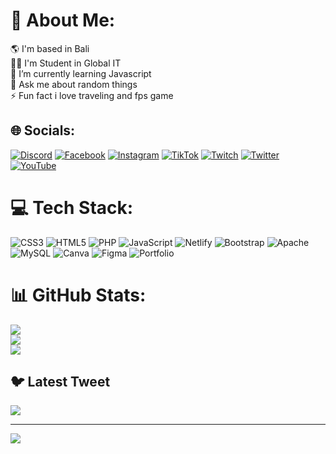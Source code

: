 # 💫 About Me:
🌎 I'm based in Bali<br>👨‍🎓 I'm Student in Global IT<br>🌱 I’m currently learning Javascript<br>💬 Ask me about random things<br>⚡ Fun fact i love traveling and fps game


## 🌐 Socials:
[![Discord](https://img.shields.io/badge/Discord-%237289DA.svg?logo=discord&logoColor=white)](https://discord.gg/https://discord.gg/C42QD8S) [![Facebook](https://img.shields.io/badge/Facebook-%231877F2.svg?logo=Facebook&logoColor=white)](https://facebook.com/gungdikaebs) [![Instagram](https://img.shields.io/badge/Instagram-%23E4405F.svg?logo=Instagram&logoColor=white)](https://instagram.com/gungdikaebs) [![TikTok](https://img.shields.io/badge/TikTok-%23000000.svg?logo=TikTok&logoColor=white)](https://tiktok.com/@gungdikaebs) [![Twitch](https://img.shields.io/badge/Twitch-%239146FF.svg?logo=Twitch&logoColor=white)](https://twitch.tv/gungdikaebs) [![Twitter](https://img.shields.io/badge/Twitter-%231DA1F2.svg?logo=Twitter&logoColor=white)](https://twitter.com/gungdikaebs) [![YouTube](https://img.shields.io/badge/YouTube-%23FF0000.svg?logo=YouTube&logoColor=white)](https://youtube.com/@Surya98) 

# 💻 Tech Stack:
![CSS3](https://img.shields.io/badge/css3-%231572B6.svg?style=flat-square&logo=css3&logoColor=white) ![HTML5](https://img.shields.io/badge/html5-%23E34F26.svg?style=flat-square&logo=html5&logoColor=white) ![PHP](https://img.shields.io/badge/php-%23777BB4.svg?style=flat-square&logo=php&logoColor=white) ![JavaScript](https://img.shields.io/badge/javascript-%23323330.svg?style=flat-square&logo=javascript&logoColor=%23F7DF1E) ![Netlify](https://img.shields.io/badge/netlify-%23000000.svg?style=flat-square&logo=netlify&logoColor=#00C7B7) ![Bootstrap](https://img.shields.io/badge/bootstrap-%23563D7C.svg?style=flat-square&logo=bootstrap&logoColor=white) ![Apache](https://img.shields.io/badge/apache-%23D42029.svg?style=flat-square&logo=apache&logoColor=white) ![MySQL](https://img.shields.io/badge/mysql-%2300f.svg?style=flat-square&logo=mysql&logoColor=white) ![Canva](https://img.shields.io/badge/Canva-%2300C4CC.svg?style=flat-square&logo=Canva&logoColor=white) 	![Figma](https://img.shields.io/badge/figma-%23F24E1E.svg?style=flat-square&logo=figma&logoColor=white) ![Portfolio](https://img.shields.io/badge/Portfolio-%23000000.svg?style=flat-square&logo=firefox&logoColor=#FF7139)
# 📊 GitHub Stats:
![](https://github-readme-stats.vercel.app/api?username=gungdikaebs&theme=nightowl&hide_border=false&include_all_commits=false&count_private=false)<br/>
![](https://github-readme-streak-stats.herokuapp.com/?user=gungdikaebs&theme=nightowl&hide_border=false)<br/>
![](https://github-readme-stats.vercel.app/api/top-langs/?username=gungdikaebs&theme=nightowl&hide_border=false&include_all_commits=false&count_private=false&layout=compact)

## 🐦 Latest Tweet
[![](https://gtce.itsvg.in/api?username=gungdikaebs)](https://github.com/VishwaGauravIn/github-twitter-card-embed)

---
[![](https://visitcount.itsvg.in/api?id=gungdikaebs&icon=1&color=0)](https://visitcount.itsvg.in)

<!-- Proudly created with GPRM ( https://gprm.itsvg.in ) -->
